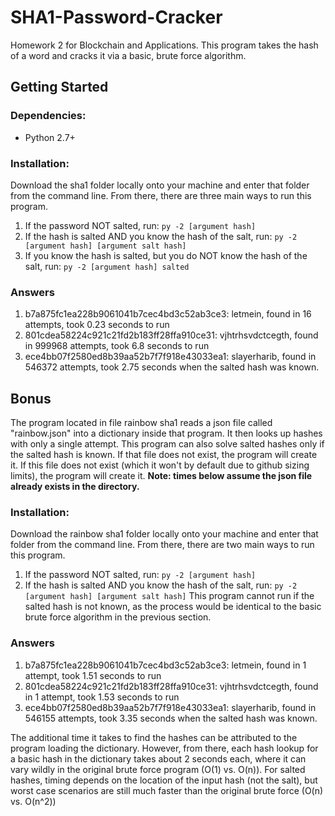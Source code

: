 # SHA1-Password-Cracker
Homework 2 for Blockchain and Applications. This program takes the hash of a word and cracks it via a basic, brute force algorithm.
## Getting Started
### Dependencies:
* Python 2.7+
### Installation:
Download the sha1 folder locally onto your machine and enter that folder from the command line.
From there, there are three main ways to run this program.
1. If the password NOT salted, run:
 `py -2 [argument hash]`
1. If the hash is salted AND you know the hash of the salt, run: 
 `py -2 [argument hash] [argument salt hash]`
1. If you know the hash is salted, but you do NOT know the hash of the salt, run:
 `py -2 [argument hash] salted`
### Answers
1. b7a875fc1ea228b9061041b7cec4bd3c52ab3ce3: letmein, found in 16 attempts, took 0.23 seconds to run
1. 801cdea58224c921c21fd2b183ff28ffa910ce31: vjhtrhsvdctcegth, found in 999968 attempts, took 6.8 seconds to run
1. ece4bb07f2580ed8b39aa52b7f7f918e43033ea1: slayerharib, found in 546372 attempts, took 2.75 seconds when the salted hash was known. 

## Bonus

The program located in file rainbow sha1 reads a json file called "rainbow.json" into a dictionary inside that program. It then looks up hashes with only a single attempt. This program can also solve salted hashes only if the salted hash is known. If that file does not exist, the program will create it. If this file does not exist (which it won't by default due to github sizing limits), the program will create it. **Note: times below assume the json file already exists in the directory.**

### Installation:
Download the rainbow sha1 folder locally onto your machine and enter that folder from the command line.
From there, there are two main ways to run this program.
1. If the password NOT salted, run:
 `py -2 [argument hash]`
1. If the hash is salted AND you know the hash of the salt, run: 
 `py -2 [argument hash] [argument salt hash]`
 This program cannot run if the salted hash is not known, as the process would be identical to the basic brute force algorithm in the previous section.
### Answers
1. b7a875fc1ea228b9061041b7cec4bd3c52ab3ce3: letmein, found in 1 attempt, took 1.51 seconds to run
1. 801cdea58224c921c21fd2b183ff28ffa910ce31: vjhtrhsvdctcegth, found in 1 attempt, took 1.53 seconds to run
1. ece4bb07f2580ed8b39aa52b7f7f918e43033ea1: slayerharib, found in 546155 attempts, took 3.35 seconds when the salted hash was known. 

The additional time it takes to find the hashes can be attributed to the program loading the dictionary. However, from there, each hash lookup for a basic hash in the dictionary takes about 2 seconds each, where it can vary wildly in the original brute force program (O(1) vs. O(n)). For salted hashes, timing depends on the location of the input hash (not the salt), but worst case scenarios are still much faster than the original brute force (O(n) vs. O(n^2))

